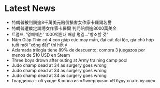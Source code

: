 # Latest News
-  特朗普被判罰逾8千萬美元賠償損害女作家卡羅爾名譽
-  特朗普遭裁定誹謗女作家卡羅爾 判罰賠償逾8000萬美金
-  트럼프, '명예훼손' 1000억원대 배상 평결…"항소할 것"
-  Năm Giáp Thìn có 4 con giáp cực may mắn, đại cát đại lộc, gia chủ hợp tuổi mời “xông đất” thì hết ý
-  Aclamada trilogía tiene 89% de descuento; compra 3 juegazos por menos de $10 USD en Steam
-  Three boys drown after outing at Army training camp pool
-  Judo champ dead at 34 as surgery goes wrong
-  Judo champ dead at 34 as surgery goes wrong
-  Judo champ dead at 34 as surgery goes wrong
-  Гвардиола - об уходе Клоппа из «Ливерпуля»: «Я буду спать лучше»
